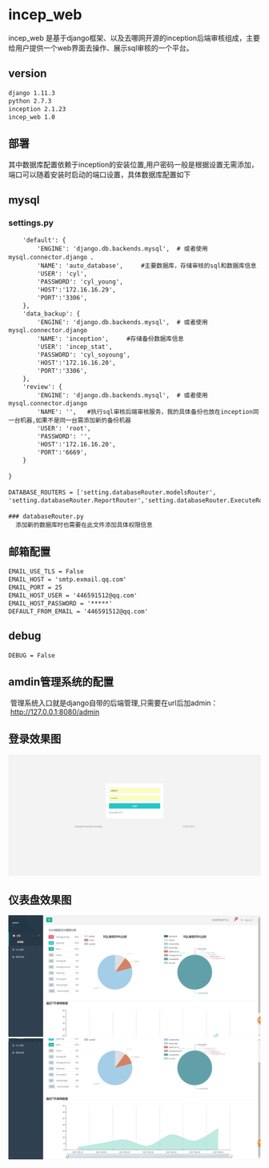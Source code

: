 # incep_web

incep_web 是基于django框架、以及去哪网开源的inception后端审核组成，主要给用户提供一个web界面去操作、展示sql审核的一个平台。

## version
 	django 1.11.3
 	python 2.7.3
 	inception 2.1.23
 	incep_web 1.0
 
## 部署
  其中数据库配置依赖于inception的安装位置,用户密码一般是根据设置无需添加，端口可以随着安装时启动的端口设置，具体数据库配置如下
## mysql
### settings.py
```DATABASES = {
    'default': {
        'ENGINE': 'django.db.backends.mysql',  # 或者使用 mysql.connector.django 、
        'NAME': 'auto_database',     #主要数据库，存储审核的sql和数据库信息
        'USER': 'cyl',
        'PASSWORD': 'cyl_young',
        'HOST':'172.16.16.29',
        'PORT':'3306',
    },
    'data_backup': {
        'ENGINE': 'django.db.backends.mysql',  # 或者使用 mysql.connector.django
        'NAME': 'inception',     #存储备份数据库信息
        'USER': 'incep_stat',
        'PASSWORD': 'cyl_soyoung',
        'HOST':'172.16.16.20',
        'PORT':'3306',
    },
    'review': {
        'ENGINE': 'django.db.backends.mysql',  # 或者使用 mysql.connector.django
        'NAME': '',   #执行sql审核后端审核服务，我的具体备份也放在inception同一台机器,如果不是同一台需添加新的备份机器
        'USER': 'root',
        'PASSWORD': '',
        'HOST':'172.16.16.20',
        'PORT':'6669',
    }

}

DATABASE_ROUTERS = ['setting.databaseRouter.modelsRouter', 'setting.databaseRouter.ReportRouter','setting.databaseRouter.ExecuteRoutor']

### databaseRouter.py
  添加新的数据库时也需要在此文件添加具体权限信息
```

## 邮箱配置
	EMAIL_USE_TLS = False
	EMAIL_HOST = 'smtp.exmail.qq.com'
	EMAIL_PORT = 25
	EMAIL_HOST_USER = '446591512@qq.com'
	EMAIL_HOST_PASSWORD = '*****'
	DEFAULT_FROM_EMAIL = '446591512@qq.com'
## debug
	DEBUG = False
	
## amdin管理系统的配置
  管理系统入口就是django自带的后端管理,只需要在url后加admin：
  http://127.0.0.1:8080/admin
  
## 登录效果图
![](https://github.com/changyl/incep_web/blob/master/models/static/img/1.png)


## 仪表盘效果图
![](https://github.com/changyl/incep_web/blob/master/models/static/img/2.png)
![](https://github.com/changyl/incep_web/blob/master/models/static/img/3.png)
